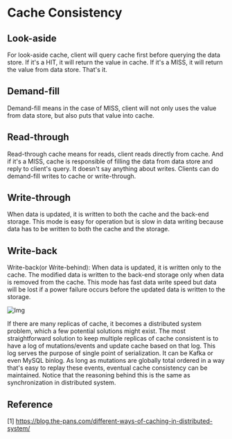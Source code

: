 # Cache Consistency

## Look-aside

For look-aside cache, client will query cache first before querying the data store. If it's a HIT, it will return the value in cache. If it's a MISS, it will return the value from data store. That's it.

## Demand-fill

Demand-fill means in the case of MISS, client will not only uses the value from data store, but also puts that value into cache.

## Read-through

Read-through cache means for reads, client reads directly from cache. And if it's a MISS, cache is responsible of filling the data from data store and reply to client's query. It doesn't say anything about writes. Clients can do demand-fill writes to cache or write-through.

## Write-through

When data is updated, it is written to both the cache and the back-end storage. This mode is easy for operation but is slow in data writing because data has to be written to both the cache and the storage.

## Write-back

Write-back(or Write-behind): When data is updated, it is written only to the cache. The modified data is written to the back-end storage only when data is removed from the cache. This mode has fast data write speed but data will be lost if a power failure occurs before the updated data is written to the storage.

![Img](https://blog.the-pans.com/content/images/2018/08/Screen-Shot-2018-08-10-at-3.21.50-PM.png)

If there are many replicas of cache, it becomes a distributed system problem, which a few potential solutions might exist. The most straightforward solution to keep multiple replicas of cache consistent is to have a log of mutations/events and update cache based on that log. This log serves the purpose of single point of serialization. It can be Kafka or even MySQL binlog. As long as mutations are globally total ordered in a way that's easy to replay these events, eventual cache consistency can be maintained. Notice that the reasoning behind this is the same as synchronization in distributed system.

## Reference

[1] <https://blog.the-pans.com/different-ways-of-caching-in-distributed-system/>
